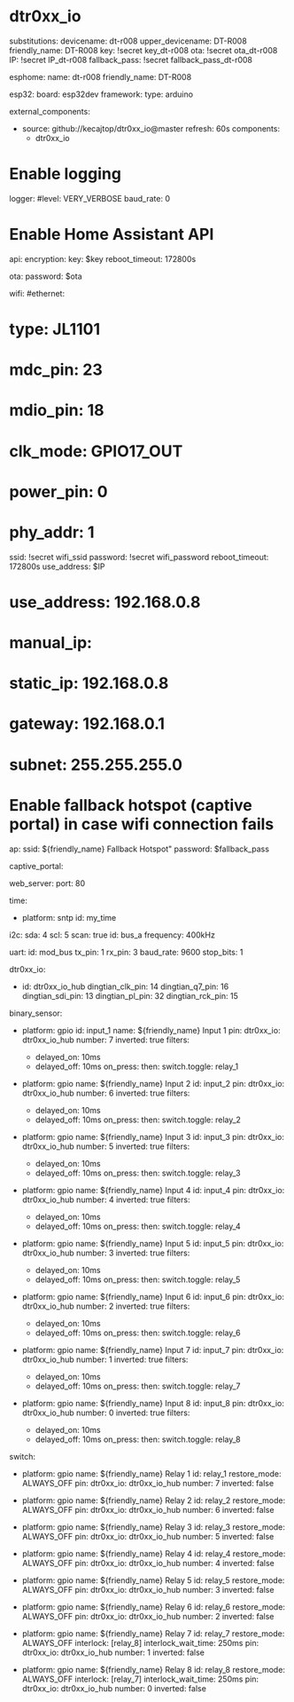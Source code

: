 # dtr0xx_io
substitutions:
  devicename: dt-r008
  upper_devicename: DT-R008
  friendly_name: DT-R008
  key: !secret key_dt-r008
  ota: !secret ota_dt-r008
  IP: !secret IP_dt-r008
  fallback_pass: !secret fallback_pass_dt-r008 

esphome:
  name: dt-r008
  friendly_name: DT-R008

esp32:
  board: esp32dev
  framework:
    type: arduino

external_components:
  - source: github://kecajtop/dtr0xx_io@master
    refresh: 60s
    components:
      - dtr0xx_io

# Enable logging
logger:
  #level: VERY_VERBOSE
  baud_rate: 0

# Enable Home Assistant API
api:
  encryption:
    key: $key
  reboot_timeout: 172800s

ota:
  password: $ota

wifi:
#ethernet:
#  type: JL1101
#  mdc_pin: 23
#  mdio_pin: 18
#  clk_mode: GPIO17_OUT
#  power_pin: 0
#  phy_addr: 1

  ssid: !secret wifi_ssid
  password: !secret wifi_password
  reboot_timeout: 172800s
  use_address: $IP
#  use_address: 192.168.0.8
#  manual_ip:
#    static_ip: 192.168.0.8
#    gateway: 192.168.0.1
#    subnet: 255.255.255.0

  # Enable fallback hotspot (captive portal) in case wifi connection fails
  ap:
    ssid: ${friendly_name} Fallback Hotspot"
    password: $fallback_pass

captive_portal:

web_server:
  port: 80

time:
- platform: sntp
  id: my_time

i2c:
  sda: 4
  scl: 5
  scan: true
  id: bus_a
  frequency: 400kHz

uart:
  id: mod_bus
  tx_pin: 1
  rx_pin: 3
  baud_rate: 9600
  stop_bits: 1

dtr0xx_io:
  - id: dtr0xx_io_hub
    dingtian_clk_pin: 14
    dingtian_q7_pin: 16
    dingtian_sdi_pin: 13
    dingtian_pl_pin: 32
    dingtian_rck_pin: 15

binary_sensor:
  - platform: gpio
    id: input_1
    name: ${friendly_name} Input 1
    pin:
      dtr0xx_io: dtr0xx_io_hub
      number: 7
      inverted: true
    filters:
      - delayed_on: 10ms
      - delayed_off: 10ms
    on_press:
      then:
        switch.toggle: relay_1

  - platform: gpio
    name: ${friendly_name} Input 2
    id: input_2
    pin:
      dtr0xx_io: dtr0xx_io_hub
      number: 6
      inverted: true
    filters:
      - delayed_on: 10ms
      - delayed_off: 10ms
    on_press:
      then:
        switch.toggle: relay_2

  - platform: gpio
    name: ${friendly_name} Input 3
    id: input_3
    pin:
      dtr0xx_io: dtr0xx_io_hub
      number: 5
      inverted: true
    filters:
      - delayed_on: 10ms
      - delayed_off: 10ms
    on_press:
      then:
        switch.toggle: relay_3

  - platform: gpio
    name: ${friendly_name} Input 4
    id: input_4
    pin:
      dtr0xx_io: dtr0xx_io_hub
      number: 4
      inverted: true
    filters:
      - delayed_on: 10ms
      - delayed_off: 10ms
    on_press:
      then:
        switch.toggle: relay_4

  - platform: gpio
    name: ${friendly_name} Input 5
    id: input_5
    pin:
      dtr0xx_io: dtr0xx_io_hub
      number: 3
      inverted: true
    filters:
      - delayed_on: 10ms
      - delayed_off: 10ms
    on_press:
      then:
        switch.toggle: relay_5

  - platform: gpio
    name: ${friendly_name} Input 6
    id: input_6
    pin:
      dtr0xx_io: dtr0xx_io_hub
      number: 2
      inverted: true
    filters:
      - delayed_on: 10ms
      - delayed_off: 10ms
    on_press:
      then:
        switch.toggle: relay_6

  - platform: gpio
    name: ${friendly_name} Input 7
    id: input_7
    pin:
      dtr0xx_io: dtr0xx_io_hub
      number: 1
      inverted: true
    filters:
      - delayed_on: 10ms
      - delayed_off: 10ms
    on_press:
      then:
        switch.toggle: relay_7

  - platform: gpio
    name: ${friendly_name} Input 8
    id: input_8
    pin:
      dtr0xx_io: dtr0xx_io_hub
      number: 0
      inverted: true
    filters:
      - delayed_on: 10ms
      - delayed_off: 10ms
    on_press:
      then:
        switch.toggle: relay_8

switch:
  - platform: gpio
    name: ${friendly_name} Relay 1
    id: relay_1
    restore_mode: ALWAYS_OFF
    pin:
      dtr0xx_io: dtr0xx_io_hub
      number: 7
      inverted: false

  - platform: gpio
    name: ${friendly_name} Relay 2
    id: relay_2
    restore_mode: ALWAYS_OFF
    pin:
      dtr0xx_io: dtr0xx_io_hub
      number: 6
      inverted: false

  - platform: gpio
    name: ${friendly_name} Relay 3
    id: relay_3
    restore_mode: ALWAYS_OFF
    pin:
      dtr0xx_io: dtr0xx_io_hub
      number: 5
      inverted: false

  - platform: gpio
    name: ${friendly_name} Relay 4
    id: relay_4
    restore_mode: ALWAYS_OFF
    pin:
      dtr0xx_io: dtr0xx_io_hub
      number: 4
      inverted: false

  - platform: gpio
    name: ${friendly_name} Relay 5
    id: relay_5
    restore_mode: ALWAYS_OFF
    pin:
      dtr0xx_io: dtr0xx_io_hub
      number: 3
      inverted: false

  - platform: gpio
    name: ${friendly_name} Relay 6
    id: relay_6
    restore_mode: ALWAYS_OFF
    pin:
      dtr0xx_io: dtr0xx_io_hub
      number: 2
      inverted: false

  - platform: gpio
    name: ${friendly_name} Relay 7
    id: relay_7
    restore_mode: ALWAYS_OFF
    interlock: [relay_8]
    interlock_wait_time: 250ms
    pin:
      dtr0xx_io: dtr0xx_io_hub
      number: 1
      inverted: false

  - platform: gpio
    name: ${friendly_name} Relay 8
    id: relay_8
    restore_mode: ALWAYS_OFF
    interlock: [relay_7]
    interlock_wait_time: 250ms
    pin:
      dtr0xx_io: dtr0xx_io_hub
      number: 0
      inverted: false
